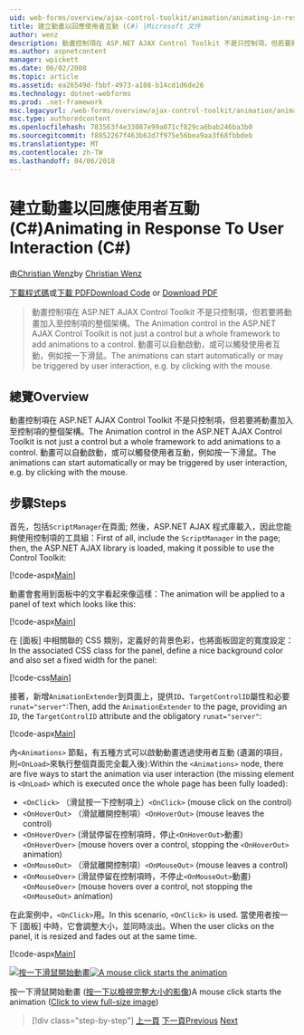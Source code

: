 ```yaml
---
uid: web-forms/overview/ajax-control-toolkit/animation/animating-in-response-to-user-interaction-cs
title: 建立動畫以回應使用者互動 (C#) |Microsoft 文件
author: wenz
description: 動畫控制項在 ASP.NET AJAX Control Toolkit 不是只控制項，但若要將動畫加入至控制項的整個架構。 動畫可以星級...
ms.author: aspnetcontent
manager: wpickett
ms.date: 06/02/2008
ms.topic: article
ms.assetid: ea26549d-fbbf-4973-a108-b14cd1d6de26
ms.technology: dotnet-webforms
ms.prod: .net-framework
msc.legacyurl: /web-forms/overview/ajax-control-toolkit/animation/animating-in-response-to-user-interaction-cs
msc.type: authoredcontent
ms.openlocfilehash: 783563f4e33087e99a071cf829ca6bab246ba3b0
ms.sourcegitcommit: f8852267f463b62d7f975e56bea9aa3f68fbbdeb
ms.translationtype: MT
ms.contentlocale: zh-TW
ms.lasthandoff: 04/06/2018
---
```

<a name="animating-in-response-to-user-interaction-c"></a><span data-ttu-id="7c7f1-104">建立動畫以回應使用者互動 (C#)</span><span class="sxs-lookup"><span data-stu-id="7c7f1-104">Animating in Response To User Interaction (C#)</span></span>
====================
<span data-ttu-id="7c7f1-105">由[Christian Wenz](https://github.com/wenz)</span><span class="sxs-lookup"><span data-stu-id="7c7f1-105">by [Christian Wenz](https://github.com/wenz)</span></span>

<span data-ttu-id="7c7f1-106">[下載程式碼](http://download.microsoft.com/download/f/9/a/f9a26acd-8df4-4484-8a18-199e4598f411/Animation6.cs.zip)或[下載 PDF](http://download.microsoft.com/download/6/7/1/6718d452-ff89-4d3f-a90e-c74ec2d636a3/animation6CS.pdf)</span><span class="sxs-lookup"><span data-stu-id="7c7f1-106">[Download Code](http://download.microsoft.com/download/f/9/a/f9a26acd-8df4-4484-8a18-199e4598f411/Animation6.cs.zip) or [Download PDF](http://download.microsoft.com/download/6/7/1/6718d452-ff89-4d3f-a90e-c74ec2d636a3/animation6CS.pdf)</span></span>

> <span data-ttu-id="7c7f1-107">動畫控制項在 ASP.NET AJAX Control Toolkit 不是只控制項，但若要將動畫加入至控制項的整個架構。</span><span class="sxs-lookup"><span data-stu-id="7c7f1-107">The Animation control in the ASP.NET AJAX Control Toolkit is not just a control but a whole framework to add animations to a control.</span></span> <span data-ttu-id="7c7f1-108">動畫可以自動啟動，或可以觸發使用者互動，例如按一下滑鼠。</span><span class="sxs-lookup"><span data-stu-id="7c7f1-108">The animations can start automatically or may be triggered by user interaction, e.g. by clicking with the mouse.</span></span>


## <a name="overview"></a><span data-ttu-id="7c7f1-109">總覽</span><span class="sxs-lookup"><span data-stu-id="7c7f1-109">Overview</span></span>

<span data-ttu-id="7c7f1-110">動畫控制項在 ASP.NET AJAX Control Toolkit 不是只控制項，但若要將動畫加入至控制項的整個架構。</span><span class="sxs-lookup"><span data-stu-id="7c7f1-110">The Animation control in the ASP.NET AJAX Control Toolkit is not just a control but a whole framework to add animations to a control.</span></span> <span data-ttu-id="7c7f1-111">動畫可以自動啟動，或可以觸發使用者互動，例如按一下滑鼠。</span><span class="sxs-lookup"><span data-stu-id="7c7f1-111">The animations can start automatically or may be triggered by user interaction, e.g. by clicking with the mouse.</span></span>

## <a name="steps"></a><span data-ttu-id="7c7f1-112">步驟</span><span class="sxs-lookup"><span data-stu-id="7c7f1-112">Steps</span></span>

<span data-ttu-id="7c7f1-113">首先，包括`ScriptManager`在頁面; 然後，ASP.NET AJAX 程式庫載入，因此您能夠使用控制項的工具組：</span><span class="sxs-lookup"><span data-stu-id="7c7f1-113">First of all, include the `ScriptManager` in the page; then, the ASP.NET AJAX library is loaded, making it possible to use the Control Toolkit:</span></span>

[!code-aspx[Main](animating-in-response-to-user-interaction-cs/samples/sample1.aspx)]

<span data-ttu-id="7c7f1-114">動畫會套用到面板中的文字看起來像這樣：</span><span class="sxs-lookup"><span data-stu-id="7c7f1-114">The animation will be applied to a panel of text which looks like this:</span></span>

[!code-aspx[Main](animating-in-response-to-user-interaction-cs/samples/sample2.aspx)]

<span data-ttu-id="7c7f1-115">在 [面板] 中相關聯的 CSS 類別，定義好的背景色彩，也將面板固定的寬度設定：</span><span class="sxs-lookup"><span data-stu-id="7c7f1-115">In the associated CSS class for the panel, define a nice background color and also set a fixed width for the panel:</span></span>

[!code-css[Main](animating-in-response-to-user-interaction-cs/samples/sample3.css)]

<span data-ttu-id="7c7f1-116">接著，新增`AnimationExtender`到頁面上，提供`ID`、`TargetControlID`屬性和必要`runat="server"`:</span><span class="sxs-lookup"><span data-stu-id="7c7f1-116">Then, add the `AnimationExtender` to the page, providing an `ID`, the `TargetControlID` attribute and the obligatory `runat="server"`:</span></span>

[!code-aspx[Main](animating-in-response-to-user-interaction-cs/samples/sample4.aspx)]

<span data-ttu-id="7c7f1-117">內`<Animations>` 節點，有五種方式可以啟動動畫透過使用者互動 (遺漏的項目，則`<OnLoad>`來執行整個頁面完全載入後):</span><span class="sxs-lookup"><span data-stu-id="7c7f1-117">Within the `<Animations>` node, there are five ways to start the animation via user interaction (the missing element is `<OnLoad>` which is executed once the whole page has been fully loaded):</span></span>

- <span data-ttu-id="7c7f1-118">`<OnClick>` （滑鼠按一下控制項上）</span><span class="sxs-lookup"><span data-stu-id="7c7f1-118">`<OnClick>` (mouse click on the control)</span></span>
- <span data-ttu-id="7c7f1-119">`<OnHoverOut>` （滑鼠離開控制項）</span><span class="sxs-lookup"><span data-stu-id="7c7f1-119">`<OnHoverOut>` (mouse leaves the control)</span></span>
- <span data-ttu-id="7c7f1-120">`<OnHoverOver>` (滑鼠停留在控制項時，停止`<OnHoverOut>`動畫)</span><span class="sxs-lookup"><span data-stu-id="7c7f1-120">`<OnHoverOver>` (mouse hovers over a control, stopping the `<OnHoverOut>` animation)</span></span>
- <span data-ttu-id="7c7f1-121">`<OnMouseOut>` （滑鼠離開控制項）</span><span class="sxs-lookup"><span data-stu-id="7c7f1-121">`<OnMouseOut>` (mouse leaves a control)</span></span>
- <span data-ttu-id="7c7f1-122">`<OnMouseOver>` (滑鼠停留在控制項時，不停止`<OnMouseOut>`動畫)</span><span class="sxs-lookup"><span data-stu-id="7c7f1-122">`<OnMouseOver>` (mouse hovers over a control, not stopping the `<OnMouseOut>` animation)</span></span>

<span data-ttu-id="7c7f1-123">在此案例中，`<OnClick>`用。</span><span class="sxs-lookup"><span data-stu-id="7c7f1-123">In this scenario, `<OnClick>` is used.</span></span> <span data-ttu-id="7c7f1-124">當使用者按一下 [面板] 中時，它會調整大小，並同時淡出。</span><span class="sxs-lookup"><span data-stu-id="7c7f1-124">When the user clicks on the panel, it is resized and fades out at the same time.</span></span>

[!code-aspx[Main](animating-in-response-to-user-interaction-cs/samples/sample5.aspx)]


<span data-ttu-id="7c7f1-125">[![按一下滑鼠開始動畫](animating-in-response-to-user-interaction-cs/_static/image2.png)](animating-in-response-to-user-interaction-cs/_static/image1.png)</span><span class="sxs-lookup"><span data-stu-id="7c7f1-125">[![A mouse click starts the animation](animating-in-response-to-user-interaction-cs/_static/image2.png)](animating-in-response-to-user-interaction-cs/_static/image1.png)</span></span>

<span data-ttu-id="7c7f1-126">按一下滑鼠開始動畫 ([按一下以檢視完整大小的影像](animating-in-response-to-user-interaction-cs/_static/image3.png))</span><span class="sxs-lookup"><span data-stu-id="7c7f1-126">A mouse click starts the animation ([Click to view full-size image](animating-in-response-to-user-interaction-cs/_static/image3.png))</span></span>

> [!div class="step-by-step"]
> <span data-ttu-id="7c7f1-127">[上一頁](picking-one-animation-out-of-a-list-cs.md)
> [下一頁](disabling-actions-during-animation-cs.md)</span><span class="sxs-lookup"><span data-stu-id="7c7f1-127">[Previous](picking-one-animation-out-of-a-list-cs.md)
[Next](disabling-actions-during-animation-cs.md)</span></span>
